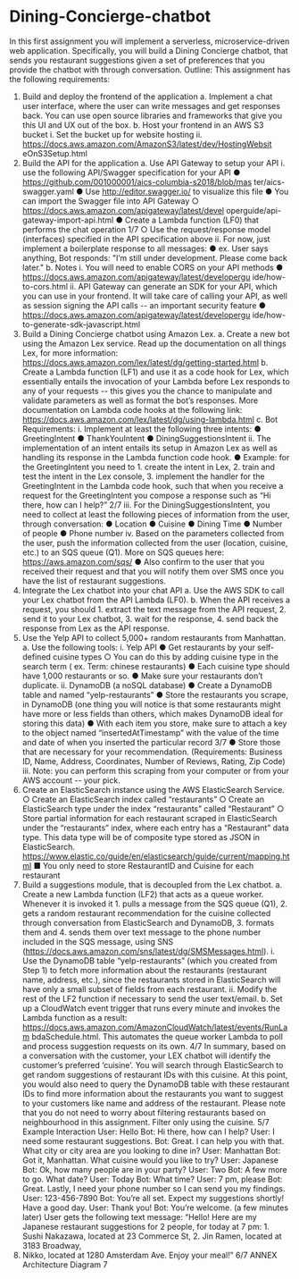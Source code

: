 # Dining-Concierge-chatbot
In this first assignment you will implement a serverless, microservice-driven web
application. Specifically, you will build a Dining Concierge chatbot, that sends you
restaurant suggestions given a set of preferences that you provide the chatbot with
through conversation.
Outline:
This assignment has the following requirements:
1. Build and deploy the frontend of the application
a. Implement a chat user interface, where the user can write messages
and get responses back. You can use open source libraries and
frameworks that give you this UI and UX out of the box.
b. Host your frontend in an AWS S3 bucket
i. Set the bucket up for website hosting
ii. https://docs.aws.amazon.com/AmazonS3/latest/dev/HostingWebsit
eOnS3Setup.html
2. Build the API for the application
a. Use API Gateway to setup your API
i. use the following API/Swagger specification for your API
● https://github.com/001000001/aics-columbia-s2018/blob/mas
ter/aics-swagger.yaml
● Use http://editor.swagger.io/ to visualize this file
● You can import the Swagger file into API Gateway
○ https://docs.aws.amazon.com/apigateway/latest/devel
operguide/api-gateway-import-api.html
● Create a Lambda function (LF0) that performs the chat
operation
1/7
○ Use the request/response model (interfaces) specified
in the API specification above
ii. For now, just implement a boilerplate response to all messages:
● ex. User says anything, Bot responds: "I’m still under
development. Please come back later."
b. Notes
i. You will need to enable CORS on your API methods
● https://docs.aws.amazon.com/apigateway/latest/developergu
ide/how-to-cors.html
ii. API Gateway can generate an SDK for your API, which you can
use in your frontend. It will take care of calling your API, as well as
session signing the API calls -- an important security feature
● https://docs.aws.amazon.com/apigateway/latest/developergu
ide/how-to-generate-sdk-javascript.html
3. Build a Dining Concierge chatbot using Amazon Lex.
a. Create a new bot using the Amazon Lex service. Read up the
documentation on all things Lex, for more information:
https://docs.aws.amazon.com/lex/latest/dg/getting-started.html
b. Create a Lambda function (LF1) and use it as a code hook for Lex, which
essentially entails the invocation of your Lambda before Lex responds to
any of your requests -- this gives you the chance to manipulate and
validate parameters as well as format the bot’s responses. More
documentation on Lambda code hooks at the following link:
https://docs.aws.amazon.com/lex/latest/dg/using-lambda.html
c. Bot Requirements:
i. Implement at least the following three intents:
● GreetingIntent
● ThankYouIntent
● DiningSuggestionsIntent
ii. The implementation of an intent entails its setup in Amazon Lex as
well as handling its response in the Lambda function code hook.
● Example: for the GreetingIntent you need to 1. create the
intent in Lex, 2. train and test the intent in the Lex console, 3.
implement the handler for the GreetingIntent in the Lambda
code hook, such that when you receive a request for the
GreetingIntent you compose a response such as “Hi there,
how can I help?”
2/7
iii. For the DiningSuggestionsIntent, you need to collect at least the
following pieces of information from the user, through conversation:
● Location
● Cuisine
● Dining Time
● Number of people
● Phone number
iv. Based on the parameters collected from the user, push the
information collected from the user (location, cuisine, etc.) to an
SQS queue (Q1). More on SQS queues here:
https://aws.amazon.com/sqs/
● Also confirm to the user that you received their request and
that you will notify them over SMS once you have the list of
restaurant suggestions.
4. Integrate the Lex chatbot into your chat API
a. Use the AWS SDK to call your Lex chatbot from the API Lambda (LF0).
b. When the API receives a request, you should 1. extract the text message
from the API request, 2. send it to your Lex chatbot, 3. wait for the
response, 4. send back the response from Lex as the API response.
5. Use the Yelp API to collect 5,000+ random restaurants from Manhattan.
a. Use the following tools:
i. Yelp API
● Get restaurants by your self-defined cuisine types
○ You can do this by adding cuisine type in the search
term ( ex. Term: chinese restaurants)
● Each cuisine type should have 1,000 restaurants or so.
● Make sure your restaurants don’t duplicate.
ii. DynamoDB (a noSQL database)
● Create a DynamoDB table and named “yelp-restaurants”
● Store the restaurants you scrape, in DynamoDB (one thing
you will notice is that some restaurants might have more or
less fields than others, which makes DynamoDB ideal for
storing this data)
● With each item you store, make sure to attach a key to the
object named “insertedAtTimestamp” with the value of the
time and date of when you inserted the particular record
3/7
● Store those that are necessary for your recommendation.
(Requirements: Business ID, Name, Address, Coordinates,
Number of Reviews, Rating, Zip Code)
iii. Note: you can perform this scraping from your computer or from
your AWS account -- your pick.
6. Create an ElasticSearch instance using the AWS ElasticSearch Service.
○ Create an ElasticSearch index called “restaurants”
○ Create an ElasticSearch type under the index “restaurants” called
“Restaurant”
○ Store partial information for each restaurant scraped in ElasticSearch
under the “restaurants” index, where each entry has a “Restaurant” data
type. This data type will be of composite type stored as JSON in
ElasticSearch.
https://www.elastic.co/guide/en/elasticsearch/guide/current/mapping.html
■ You only need to store RestaurantID and Cuisine for each
restaurant
7. Build a suggestions module, that is decoupled from the Lex chatbot.
a. Create a new Lambda function (LF2) that acts as a queue worker.
Whenever it is invoked it 1. pulls a message from the SQS queue (Q1), 2.
gets a random restaurant recommendation for the cuisine collected
through conversation from ElasticSearch and DynamoDB, 3. formats them
and 4. sends them over text message to the phone number included in the
SQS message, using SNS
(https://docs.aws.amazon.com/sns/latest/dg/SMSMessages.html).
i. Use the DynamoDB table “yelp-restaurants” (which you created
from Step 1) to fetch more information about the restaurants
(restaurant name, address, etc.), since the restaurants stored in
ElasticSearch will have only a small subset of fields from each
restaurant.
ii. Modify the rest of the LF2 function if necessary to send the user
text/email.
b. Set up a CloudWatch event trigger that runs every minute and invokes the
Lambda function as a result:
https://docs.aws.amazon.com/AmazonCloudWatch/latest/events/RunLam
bdaSchedule.html. This automates the queue worker Lambda to poll and
process suggestion requests on its own.
4/7
In summary, based on a conversation with the customer, your LEX chatbot will identify
the customer’s preferred ‘cuisine’. You will search through ElasticSearch to get random
suggestions of restaurant IDs with this cuisine. At this point, you would also need to
query the DynamoDB table with these restaurant IDs to find more information about the
restaurants you want to suggest to your customers like name and address of the
restaurant. Please note that you do not need to worry about filtering restaurants based
on neighbourhood in this assignment. Filter only using the cuisine.
5/7
Example Interaction
User: Hello
Bot: Hi there, how can I help?
User: I need some restaurant suggestions.
Bot: Great. I can help you with that. What city or city area are you looking to dine in?
User: Manhattan
Bot: Got it, Manhattan. What cuisine would you like to try?
User: Japanese
Bot: Ok, how many people are in your party?
User: Two
Bot: A few more to go. What date?
User: Today
Bot: What time?
User: 7 pm, please
Bot: Great. Lastly, I need your phone number so I can send you my findings.
User: 123-456-7890
Bot: You’re all set. Expect my suggestions shortly! Have a good day.
User: Thank you!
Bot: You’re welcome.
(a few minutes later)
User gets the following text message:
“Hello! Here are my Japanese restaurant suggestions for 2 people, for today at 7 pm: 1.
Sushi Nakazawa, located at 23 Commerce St, 2. Jin Ramen, located at 3183 Broadway,
3. Nikko, located at 1280 Amsterdam Ave. Enjoy your meal!”
6/7
ANNEX Architecture Diagram 7
